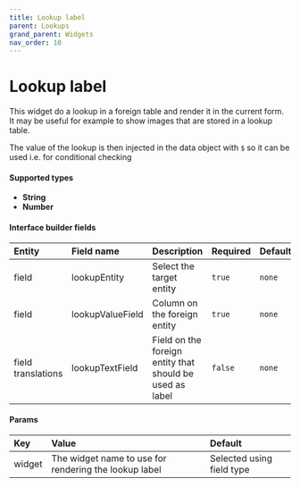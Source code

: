 ```yaml
---
title: Lookup label
parent: Lookups
grand_parent: Widgets
nav_order: 10
---
```


# Lookup label

This widget do a lookup in a foreign table and render it in the current form. It may be useful for example to show images that are stored in a lookup table.

The value of the lookup is then injected in the data object with `$` so it can be used i.e. for conditional checking

#### Supported types
- **String**
- **Number**

#### Interface builder fields

| Entity             | Field name        | Description                                                    | Required          | Default           |
|:-------------------|:------------------|:---------------------------------------------------------------|:------------------|:------------------|
| field              | lookupEntity      | Select the target entity                                       | `true`            | `none`            |
| field              | lookupValueField  | Column on the foreign entity                                   | `true`            | `none`            |
| field translations | lookupTextField   | Field on the foreign entity that should be used as label       | `false`           | `none`            |

#### Params

| Key          | Value                                                 | Default                   |
|:-------------|:------------------------------------------------------|:--------------------------|
| widget       | The widget name to use for rendering the lookup label | Selected using field type |
